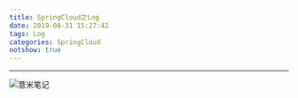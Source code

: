 ```yaml
---
title: SpringCloud之Log
date: 2019-08-31 15:27:42
tags: Log
categories: SpringCloud
notshow: true
---
```



---
![薏米笔记](https://eelve.com/upload/2019/8/eblog-b269767ff45b4e01a1c380e38898c1c0.png)
